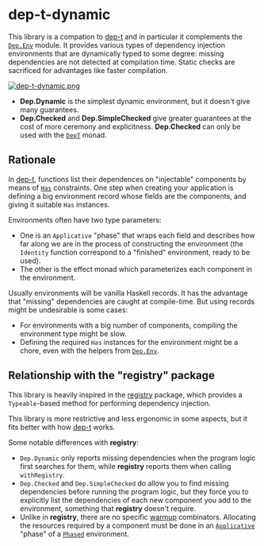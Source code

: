 # dep-t-dynamic

This library is a compation to [dep-t](https://hackage.haskell.org/package/dep-t) and in particular it complements the [`Dep.Env`](https://hackage.haskell.org/package/dep-t-0.6.0.0/docs/Dep-Env.html) module. It provides various types of dependency injection environments that are dynamically typed to some degree: missing dependencies are not detected at compilation time. Static checks are sacrificed for advantages like faster compilation.

[![dep-t-dynamic.png](https://i.postimg.cc/DyP2zxcf/dep-t-dynamic.png)](https://postimg.cc/9rz38tSs)

- **Dep.Dynamic** is the simplest dynamic environment, but it doesn't give many guarantees.
- **Dep.Checked** and **Dep.SimpleChecked** give greater guarantees at the cost of more ceremony and explicitness. **Dep.Checked** can only be used with the [`DepT`](https://hackage.haskell.org/package/dep-t-0.6.0.0/docs/Control-Monad-Dep.html) monad.

## Rationale

In [dep-t](https://hackage.haskell.org/package/dep-t), functions list their dependences on "injectable" components by means of [`Has`](https://hackage.haskell.org/package/dep-t-0.6.0.0/docs/Dep-Has.html) constraints. One step when creating your application is defining a big environment record whose fields are the components, and giving it suitable `Has` instances.

Environments often have two type parameters: 

- One is an `Applicative` "phase" that wraps each field and describes how far along we are in the process of constructing the environment (the `Identity` function correspond to a "finished" environment, ready to be used).
- The other is the effect monad which parameterizes each component in the environment.

Usually environments will be vanilla Haskell records. It has the advantage that "missing" dependencies are caught at compile-time. But using records might be undesirable is some cases:

- For environments with a big number of components, compiling the environment type might be slow.
- Defining the required `Has` instances for the environment might be a chore, even with the helpers from [`Dep.Env`](https://hackage.haskell.org/package/dep-t-0.6.0.0/docs/Dep-Env.html#g:2).  

## Relationship with the "registry" package

This library is heavily inspired in the [registry](https://hackage.haskell.org/package/registry) package, which provides a `Typeable`-based method for performing dependency injection.

This library is more restrictive and less ergonomic in some aspects, but it fits better with how [dep-t](https://hackage.haskell.org/package/dep-t) works. 

Some notable differences with **registry**:

- `Dep.Dynamic` only reports missing dependencies when the program logic first searches for them, while **registry** reports them when calling `withRegistry`.
- `Dep.Checked` and `Dep.SimpleChecked` do allow you to find missing dependencies before running the program logic, but they force you to explicitly list the dependencies of each new component you add to the environment, something that **registry** doesn't require.
- Unlike in **registry**, there are no specific [warmup](https://hackage.haskell.org/package/registry-0.2.1.0/docs/Data-Registry-Warmup.html#v:warmupOf) combinators. Allocating the resources required by a component must be done in an [`Applicative`](https://hackage.haskell.org/package/managed) "phase" of a [`Phased`](https://hackage.haskell.org/package/dep-t-0.6.0.0/docs/Dep-Env.html#t:Phased) environment. 
